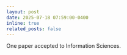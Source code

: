 ```yaml
---
layout: post
date: 2025-07-18 07:59:00-0400
inline: true
related_posts: false
---
```


One paper accepted to Information Sciences.
